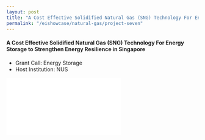 ```yaml
---
layout: post
title: "A Cost Effective Solidified Natural Gas (SNG) Technology For Energy Storage to Strengthen Energy Resilience in Singapore"
permalink: "/eishowcase/natural-gas/project-seven"
---
```

#### A Cost Effective Solidified Natural Gas (SNG) Technology For Energy Storage to Strengthen Energy Resilience in Singapore
* Grant Call: Energy Storage
* Host Institution: NUS

<div class="showcase-embed-container">
	<embed type="application/pdf" src="/files/showcase/natural_gas_07.pdf#view=FitH">
</div>